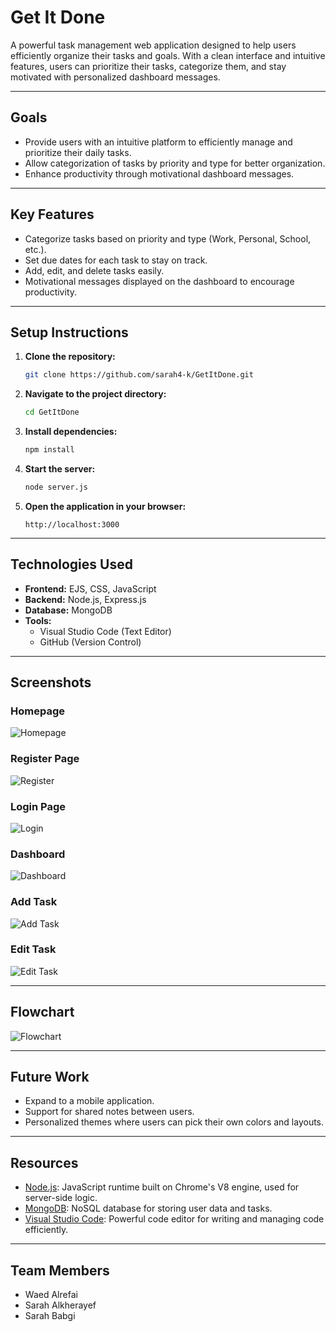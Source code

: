# Get It Done

A powerful task management web application designed to help users efficiently organize their tasks and goals. With a clean interface and intuitive features, users can prioritize their tasks, categorize them, and stay motivated with personalized dashboard messages.

---

## **Goals**
- Provide users with an intuitive platform to efficiently manage and prioritize their daily tasks.
- Allow categorization of tasks by priority and type for better organization.
- Enhance productivity through motivational dashboard messages.

---

## **Key Features**
- Categorize tasks based on priority and type (Work, Personal, School, etc.).
- Set due dates for each task to stay on track.
- Add, edit, and delete tasks easily.
- Motivational messages displayed on the dashboard to encourage productivity.

---

## **Setup Instructions**
1. **Clone the repository:**
    ```bash
    git clone https://github.com/sarah4-k/GetItDone.git
    ```

2. **Navigate to the project directory:**
    ```bash
    cd GetItDone
    ```

3. **Install dependencies:**
    ```bash
    npm install
    ```

4. **Start the server:**
    ```bash
    node server.js
    ```

5. **Open the application in your browser:**
    ```
    http://localhost:3000
    ```

---

## **Technologies Used**
- **Frontend:** EJS, CSS, JavaScript
- **Backend:** Node.js, Express.js
- **Database:** MongoDB
- **Tools:**
  - Visual Studio Code (Text Editor)
  - GitHub (Version Control)

---

## **Screenshots**

### Homepage
![Homepage](public/image/homepage.png)

### Register Page
![Register](./public/image/register.png)

### Login Page
![Login](./public/image/login.png)

### Dashboard
![Dashboard](public/image/dashboard.png)

### Add Task
![Add Task](public/image/addTask.png)

### Edit Task
![Edit Task](public/image/editTask.png)

---

## **Flowchart**

![Flowchart](public/image/flowchart.png)

---

## **Future Work**
- Expand to a mobile application.
- Support for shared notes between users.
- Personalized themes where users can pick their own colors and layouts.

---

## **Resources**
- [Node.js](https://nodejs.org/en/): JavaScript runtime built on Chrome's V8 engine, used for server-side logic.
- [MongoDB](https://www.mongodb.com/): NoSQL database for storing user data and tasks.
- [Visual Studio Code](https://code.visualstudio.com/): Powerful code editor for writing and managing code efficiently.

---

## **Team Members**
- Waed Alrefai
- Sarah Alkherayef
- Sarah Babgi
